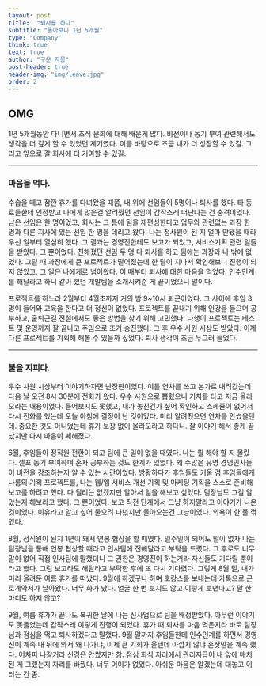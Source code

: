 ```yaml
---
layout: post
title:  "퇴사를 하다"
subtitle: "돌아보니 1년 5개월"
type: "Company"
think: true
text: true
author: "구운 자몽"
post-header: true
header-img: "img/leave.jpg"
order: 2
---
```

## OMG

1년 5개월동안 다니면서 조직 문화에 대해 배운게 많다. 비전이나 동기 부여 관련해서도 생각을 더 깊게 할 수 있었던 계기였다. 이를 바탕으로 조금 내가 더 성장할 수 있길. 그리고 앞으로 갈 회사에 더 기여할 수 있길.

---

### 마음을 먹다.

수습을 떼고 잠깐 휴가를 다녀왔을 때쯤, 내 위에 선임들이 5명이나 퇴사를 했다. 타 동료들한테 인정받고 나에게 많은걸 알려줬던 선임이 갑작스레 떠난다는 건 충격이었다. 남은 선임은 한 명이었고, 회사는 그 틈에 팀을 재편성한다고 업무와 관련없는 과장 한 명과 다른 지사에 있는 선임 한 명을 데리고 왔다. 나는 정사원이 된 지 얼마 안됐을 때라 우선 일부터 열심히 했다. 그 결과는 경영진한테도 보고가 되었고, 서비스기획 관련 일들을 받았다. 그 뿐이었다. 친해졌던 선임 두 명 다 퇴사를 하고 팀에는 과장과 나 밖에 없었다. 그럴 때 과장에게 큰 프로젝트가 떨어졌는데 한 달이 지나서 확인해보니 진행이 되지 않았고, 그 일은 나에게로 넘어왔다. 이 때부터 퇴사에 대한 마음을 먹었다. 인수인계를 해달라고 하니 같이 했던 개발팀을 소개시켜준 게 끝이었으니 말이다. 

프로젝트를 하느라 2월부터 4월초까지 거의 밤 9~10시 퇴근이었다. 그 사이에 후임 3명이 들어와 교육을 한다고 더 정신이 없었다. 프로젝트를 끝내기 위해 인강을 들으며 공부하고, 출퇴근길 전철에서도 좋은 방법을 찾기 위해 고민했다. 다행이 프로젝트는 테스트 및 운영까지 잘 끝나고 주임으로 조기 승진했다. 그 후 우수 사원 시상도 받았다. 이제 다른 프로젝트를 기획해 해볼 수 있을까 싶었다. 퇴사 생각이 조금 누그러 들었다.

---
### 불을 지피다.

우수 사원 시상부터 이야기하자면 난장판이었다. 이틀 연차를 쓰고 본가로 내려갔는데 다음 날 오전 8시 30분에 전화가 왔다. 우수 사원으로 뽑혔으니 기차를 타고 지금 올라오라는 내용이었다. 들어보지도 못했고, 내가 놓친건가 싶어 확인하고 스케쥴이 없어서 다시 전화를 했는데 오늘 아침에 결정이 난 것이었다. 미리 알려줬으면 연차를 안썼을텐데. 중요한 것도 아니었는데 휴가 보장 없이 올라오라고 하다니. 잘 이야기 해서 좋게 끝났지만 다시 마음이 쎄해졌다. 

6월, 후임들이 정직원 전환이 되고 팀에 큰 일이 없을 때였다. 나는 뭘 해야 할 지 몰랐다. 셀프 동기 부여하며 혼자 공부하는 것도 한계가 있었다. 왜 수많은 유명 경영인사들이 비전을 강조하는지 알 수 있는 시간이었다. 방황하다가 후임들도 키울 겸 후임들에게 나름의 기획 프로젝트를, 나는 웹/앱 서비스 개선 기획 및 마케팅 기획을 스스로 준비해 보고를 하려고 했다. 다 될리는 없겠지만 알아서 일을 해보고 싶었다. 팀장님도 그걸 알았는지 해보라고 했다. 그 뿐이었다. 보고 직전 단계에서 그냥 하지말라고 이야기가 나온 것이었다. 이유라고 알고 싶어 물으려 다녔지만 돌아오는건 그냥이었다. 의욕이 한 풀 꺾였다.

8월, 정직원이 된지 1년이 돼서 연봉 협상을 할 때였다. 일주일이 되어도 말이 없자 나는 팀장님을 통해 연봉 협상할 때라고 인사팀에 전해달라고 부탁을 드렸다. 그 후로도 너무 말이 없어 직접 인사팀에 말했더니 그 권한은 경영진이 하는거라 자신들도 기다릴 뿐이라고 했다. 그럼 보고라도 해달라고 부탁한 후에 또 다시 기다렸다. 그렇게 8월 말, 내가 미리 올려둔 여름 휴가를 떠났다. 9월에 하겠구나 하며 호캉스를 보내는데 카톡으로 근로계약서가 날아왔다. 너무 화가 났다. 얼굴 한 번 보지도 않고 이렇게 보낸다고? 말 한 마디도 하지 않고? 

9월, 여름 휴가가 끝나도 복귀한 날에 나는 신사업으로 팀을 배정받았다. 아무런 이야기도 못들었는데 갑작스레 이렇게 진행이 되었다. 휴가 때 퇴사를 마음 먹은지라 바로 팀장님과 점심을 먹고 퇴사하겠다고 말했다. 9월 말까지 후임들한테 인수인계를 하면서 경영진이 계속 내 뒤에 와서 왜 나가냐, 이제 큰 기회가 올텐데 아깝지 않냐 혼잣말을 계속 했다. 어차피 나갈거라 신경은 안썼지만 참. 점심 회식 자리에서 관리자급이 내 앞에 배치된 게 그랬는지 자리를 바꿨다. 너무 어이가 없었다. 아쉬운 마음은 알겠는데 대놓고 이러는 건 좀. 

